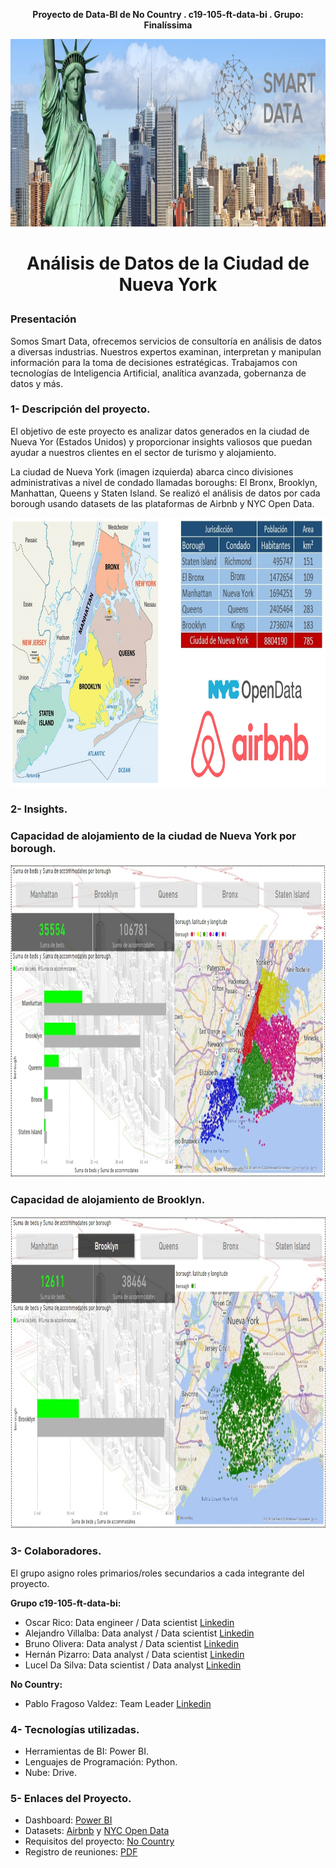 **<p align="center">Proyecto de Data-BI de No Country . c19-105-ft-data-bi . Grupo: Finalíssima</p>**

<img src="Photo\nueva_york.jpg" width="1010" height="300">

#  **<p align="center">Análisis de Datos de la Ciudad de Nueva York</p>**

### Presentación
Somos Smart Data, ofrecemos servicios de consultoría en análisis de datos a diversas industrias. Nuestros expertos examinan, interpretan y manipulan información para la toma de decisiones estratégicas. Trabajamos con tecnologías de Inteligencia Artificial, analítica avanzada, gobernanza de datos y más.

### **1- Descripción del proyecto.**

El objetivo de este proyecto es analizar datos generados en la ciudad de Nueva Yor (Estados Unidos) y  proporcionar insights valiosos que puedan ayudar a nuestros clientes en el sector de turismo y alojamiento.

La ciudad de Nueva York (imagen izquierda) abarca cinco divisiones administrativas a nivel de condado llamadas boroughs: El Bronx, Brooklyn, Manhattan, Queens y Staten Island. Se realizó el análisis de datos por cada borough usando datasets de las plataformas de Airbnb y NYC Open Data.


<img src="Photo\mapsNY.jpg" width="1010" height="430">

### **2- Insights.**
### Capacidad de alojamiento de la ciudad de Nueva York por borough.
<img src="Photo\NY.jpg" width="1010" height="500">

### Capacidad de alojamiento de Brooklyn.
<img src="Photo\NY_Brooklyn.jpg" width="1010" height="500">

### **3- Colaboradores.**
El grupo asigno roles primarios/roles secundarios a cada integrante del proyecto.

**Grupo c19-105-ft-data-bi:**
  - Oscar Rico:  Data engineer / Data scientist [Linkedin](https://www.linkedin.com/in/orr21/)
  - Alejandro Villalba: Data analyst / Data scientist [Linkedin](https://www.linkedin.com/in/alevillalba/) 
  - Bruno Olivera: Data analyst / Data scientist [Linkedin](https://www.linkedin.com/in/bruno-olivera-6837a5196/)
  - Hernán Pizarro: Data analyst / Data scientist [Linkedin](https://www.linkedin.com/in/hern%C3%A1n-pizarro-683679268/)
  - Lucel Da Silva: Data scientist / Data analyst [Linkedin](https://www.linkedin.com/in/luceldasilva/) 

**No Country:**
 - Pablo Fragoso Valdez: Team Leader [Linkedin](https://linkedin.com/in/fragoso-valdez-pablo)


### **4- Tecnologías utilizadas.**
- Herramientas de BI: Power BI.
- Lenguajes de Programación: Python.
- Nube: Drive.


### **5- Enlaces del Proyecto.**
- Dashboard: [Power BI]()
- Datasets: [Airbnb](https://insideairbnb.com/) y [NYC Open Data](https://data.cityofnewyork.us/browse?q=&sortBy=newest&utf8=%E2%9C%93)
- Requisitos del proyecto: [No Country](https://drive.google.com/drive/folders/1kH9YZNrl84T8EldJYO_1q81jJXVeh6aq)
- Registro de reuniones: [PDF](https://github.com/No-Country-simulation/c19-105-ft-data-bi/blob/main/Actividades%20semanales.pdf)
